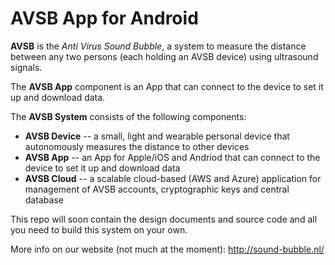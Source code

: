 # AVSB App for Android

**AVSB** is the _Anti Virus Sound Bubble_, a system to measure the distance between any two persons (each holding an AVSB device) using ultrasound signals.

The **AVSB App** component is an App that can connect to the device to set it up and download data.

The **AVSB System** consists of the following components:

- **AVSB Device** -- a small, light and wearable personal device that autonomously measures the distance to other devices
- **AVSB App** -- an App for Apple/iOS and Andriod that can connect to the device to set it up and download data
- **AVSB Cloud** -- a scalable cloud-based (AWS and Azure) application for management of AVSB accounts, cryptographic keys and central database

This repo will soon contain the design documents and source code and all you need to build this system on your own.

More info on our website (not much at the moment):
http://sound-bubble.nl/
